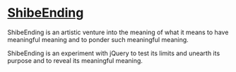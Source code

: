 [ShibeEnding][1]
================

ShibeEnding is an artistic venture into the meaning of what it means to have meaningful meaning and to ponder such meaningful meaning.

ShibeEnding is an experiment with jQuery to test its limits and unearth its purpose and to reveal its meaningful meaning.

[1]: http://altece.com/ShibeEnding/
